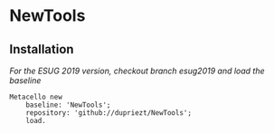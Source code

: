 # NewTools

## Installation
*For the ESUG 2019 version, checkout branch esug2019 and load the baseline*
```Smalltalk
Metacello new
    baseline: 'NewTools';
    repository: 'github://dupriezt/NewTools';
    load.
